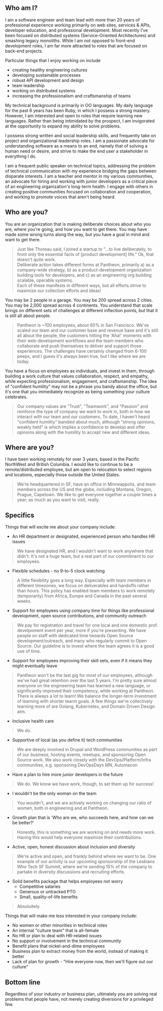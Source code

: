 ## Who am I?

I am a software engineer and team lead with more than 20 years of professional experience working primarily on web sites, services & APIs, developer education, and professional development. Most recently I've been focused on distributed systems (Service-Oriented Architectures) and smashing legacy monoliths. While I am not opposed to front-end development roles, I am far more attracted to roles that are focused on back-end projects.

Particular things that I enjoy working on include

+ creating healthy engineering cultures
+ developing sustainable processes
+ robust API development and design
+ team leadership
+ working on distributed systems
+ increasing the professionalism and craftsmanship of teams

My technical background is primarily in OO languages. My daily language for the past 6 years has been Ruby, in which I possess a strong mastery. However, I am interested and open to roles that require learning new languages. Rather than being intimidated by the prospect, I am invigorated at the opportunity to expand my ability to solve problems.

I possess strong written and social leadership skills, and frequently take on project and organizational leadership roles. I am a passionate advocate for understanding software as a means to an end, namely that of solving a human need or desire, and strive to make the end user a stakeholder in everything I do.

I am a frequent public speaker on technical topics, addressing the problem of technical communication with my experience bridging the gaps between disparate interests. I am a teacher and mentor in my various communities, an advocate for hiring and working with junior developers as a critical piece of an engineering organization's long-term health. I engage with others in creating positive communities focused on collaboration and cooperation, and working to promote voices that aren't being heard.

## Who are you?

You are an organization that is making deliberate choices about who you are, where you're going, and how you want to get there. You may have made some wrong turns along the way, but you have a goal in mind and want to get there.

> Just like Thoreau said, I joined a startup to "...to live deliberately, to front only the essential facts of [product development] life."  Ok, that doesn't quite work.    
> Deliberate action takes different forms at Pantheon, primarily a) as a company-wide strategy, b) as a product-development organization building tools for developers, and c) as an engineering org building scalable, operable systems.  
> Each of these manifests in different ways, but all efforts strive to maximize our collection efforts and ideas!

You may be 2 people in a garage. You may be 200 spread across 2 cities. You may be 2,000 spread across 4 continents. You understand that scale brings on different sets of challenges at different inflection points, but that it is still all about people.

> Pantheon is ~100 employees, about 60% in San Francisco.  We've scaled our team and our customer base and revenue base and it's still all about the people, the customers hitting the 'Aha!' moments with their web-development workflows and the team members who collaborate and push themselves to deliver and support those experiences.
> The challenges have certainly changed from 6-100 peeps, and I guess it's always been true, but I like where we are today.

You have a focus on employees as individuals, and invest in them, through building a work culture that values collaboration, respect, and empathy, while expecting professionalism, engagement, and craftsmanship. The idea of "confident humility" may not be a phrase you bandy about the office, but it's one that you immediately recognize as being something your culture celebrates.

> Our company values are "Trust", "Teamwork", and "Passion" and reinforce the type of company we want to work in, both in how we interact with our team and our customers.
> To date, I haven't heard "confident humility" bandied about much, although "strong opinions, weakly held" is which implies a confidence to develop and offer opinions along with the humility to accept new and different ideas.

## Where are you?

I have been working remotely for over 3 years, based in the Pacific NorthWest and British Columbia. I would like to continue to be a remote/distributed employee, but am open to relocation to select regions and locations, especially those outside the United States.

> We're headquartered in SF, have an office in Minneappolis, and team members across the US and the globe, including
> Montana, Oregon, Prague, Capetown.  We like to get everyone together a couple times a year; as much as you want to visit, really.

## Specifics

Things that will excite me about your company include:

+ An HR department or designated, experienced person who handles HR issues

> We have designated HR, and I wouldn't want to work anywhere that didn't.  It's not a huge team, but a real part of our commitment to our employees.

+ Flexible schedules - no 9-to-5 clock watching

> A little flexibility goes a long way.  Especially with team members in different timezones, we focus on deliverables and handoffs rather than hours.
> This policy has enabled team members to work remotely (temporarily) from Africa, Europe and Canada in the past several weeks. 

+ Support for employees using company time for things like professional development, open source contributions, and community outreach

> We pay for registration and travel for one local and one domestic prof. develpoment event per year, more if you're presenting.
> We have people on staff with dedicated time twoards Open Source development/outreach, and many who regularly commit to Open Source.
> Our guideline is to invest where the team agrees it is a good use of time.

+ Support for employees improving their skill sets, even if it means they might eventually leave

> Pantheon won't be the last gig for most of our employees, although we've had great retention over the last 5 years.
> I'm pretty sure almost everyone on the engineering team has learned a new language, or significantly improved their competency, while working at Pantheon.
> There is always a lot to learn! We balance the longer-term investment of learning with shorter tearm goals.
> A few things we're collectively learning more of are Golang, Kubernetes, and Domain Driven Design atm.

+ Inclusive health care

> We do.

+ Supportive of local (as you define it) tech communities

> We are deeply involved in Drupal and WordPress communities as part of our business, hosting events, meetups, and sponsoring Open Source work.
> We also work closely with the DevOps/Platform/Infra communities, e.g. sponsoring DevOpsDays MN, Automacon

+ Have a plan to hire more junior developers in the future

> We do. We know we have work, though, to set them up for success!

+ I wouldn't be the only woman on the team

> You wouldn't, and we are actively working on changing our ratio of women, both in engineering and at Pantheon.

+ Growth plan that is 'Who are we, who succeeds here, and how can we be better?'

> Honestly, this is something we are working on and needs more work.  Having this would help everyone maximize their contributions.

+ Active, open, honest discussion about inclusion and diversity

> We're active and open, and frankly behind where we want to be.  One example of our activity is our upcoming sponsorship of the Lesbians Who Tech SF Summit, where we're sending 15% of the company to partake in diversity discussions and recruiting efforts.

+ Solid benefits package that helps employees not worry
    * Competitive salaries
    * Generous or untracked PTO
    * Small, quality-of-life benefits

> Absoluitely.


Things that will make me less interested in your company include:

+ No women or other minorities in technical roles
+ An internal "culture team" that is all-female
+ No HR or plan to deal with HR-related issues
+ No support or involvement in the technical community
+ Benefit plans that nickel-and-dime employees
+ Business plan to extract money from the world, instead of making it better
+ Lack of plan for growth - "Hire everyone now, then we'll figure out our culture"

## Bottom line

Regardless of your industry or business plan, ultimately you are solving real problems that people have, not merely creating diversions for a privileged few.

